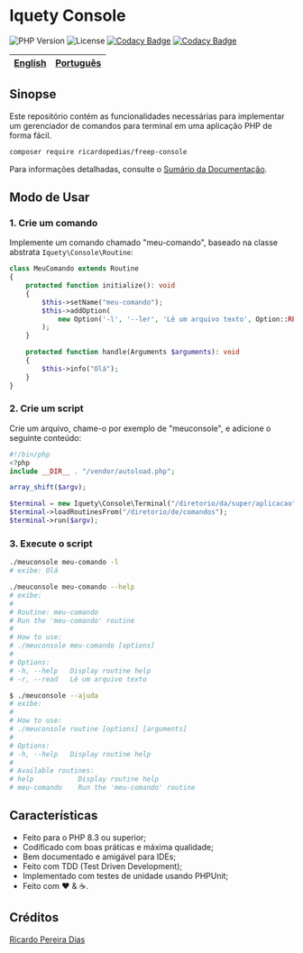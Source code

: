 # Iquety Console

![PHP Version](https://img.shields.io/badge/php-%5E8.3-blue)
![License](https://img.shields.io/badge/license-MIT-blue)
[![Codacy Badge](https://app.codacy.com/project/badge/Grade/22ee6215a7984d7096b833b38e6da26e)](https://www.codacy.com/gh/iquety/console/dashboard?utm_source=github.com&amp;utm_medium=referral&amp;utm_content=iquety/console&amp;utm_campaign=Badge_Grade)
[![Codacy Badge](https://app.codacy.com/project/badge/Coverage/22ee6215a7984d7096b833b38e6da26e)](https://www.codacy.com/gh/iquety/console/dashboard?utm_source=github.com&utm_medium=referral&utm_content=iquety/console&utm_campaign=Badge_Coverage)

[English](../../readme.md) | [Português](leiame.md)
-- | --

## Sinopse

Este repositório contém as funcionalidades necessárias para implementar um gerenciador de comandos para terminal em uma aplicação PHP de forma fácil.

```bash
composer require ricardopedias/freep-console
```

Para informações detalhadas, consulte o [Sumário da Documentação](indice.md).

## Modo de Usar

### 1. Crie um comando

Implemente um comando chamado "meu-comando", baseado na classe abstrata `Iquety\Console\Routine`:

```php
class MeuComando extends Routine
{
    protected function initialize(): void
    {
        $this->setName("meu-comando");
        $this->addOption(
            new Option('-l', '--ler', 'Lê um arquivo texto', Option::REQUIRED)
        );
    }

    protected function handle(Arguments $arguments): void
    {
        $this->info("Olá");
    }
}
```

### 2. Crie um script

Crie um arquivo, chame-o por exemplo de "meuconsole", e adicione o seguinte conteúdo:

```php
#!/bin/php
<?php
include __DIR__ . "/vendor/autoload.php";

array_shift($argv);

$terminal = new Iquety\Console\Terminal("/diretorio/da/super/aplicacao");
$terminal->loadRoutinesFrom("/diretorio/de/comandos");
$terminal->run($argv);
```

### 3. Execute o script

```bash
./meuconsole meu-comando -l
# exibe: Olá
```

```bash
./meuconsole meu-comando --help
# exibe:
#
# Routine: meu-comando
# Run the 'meu-comando' routine
# 
# How to use:
# ./meuconsole meu-comando [options]
# 
# Options:
# -h, --help   Display routine help
# -r, --read   Lê um arquivo texto
```

```bash
$ ./meuconsole --ajuda
# exibe:
#
# How to use:
# ./meuconsole routine [options] [arguments]
# 
# Options:
# -h, --help   Display routine help
#
# Available routines:
# help           Display routine help
# meu-comando    Run the 'meu-comando' routine
```

## Características

- Feito para o PHP 8.3 ou superior;
- Codificado com boas práticas e máxima qualidade;
- Bem documentado e amigável para IDEs;
- Feito com TDD (Test Driven Development);
- Implementado com testes de unidade usando PHPUnit;
- Feito com :heart: &amp; :coffee:.

## Créditos

[Ricardo Pereira Dias](https://www.ricardopedias.com.br)
